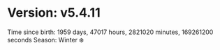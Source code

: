 # Version: v5.4.11
Time since birth: 1959 days, 47017 hours, 2821020 minutes, 169261200 seconds
Season: Winter ❄️
